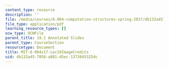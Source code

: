 ```yaml
---
content_type: resource
description: ''
file: /media/courses/6-004-computation-structures-spring-2017/db132a457058a801d5ec13738453254c_MIT-6-004s17-Lec19-ImageCredits.pdf
file_type: application/pdf
learning_resource_types: []
ocw_type: OCWFile
parent_title: 19.1 Annotated Slides
parent_type: CourseSection
resourcetype: Document
title: MIT-6-004s17-Lec19ImageCredits
uid: db132a45-7058-a801-d5ec-13738453254c
---
```

